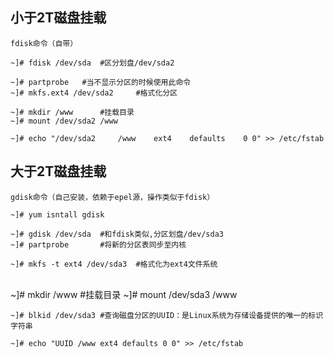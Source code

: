 ## 小于2T磁盘挂载

	fdisk命令（自带）
	
	~]# fdisk /dev/sda	#区分划盘/dev/sda2	
	
	~]# partprobe 	#当不显示分区的时候使用此命令
	~]# mkfs.ext4 /dev/sda2		#格式化分区	
	
	~]# mkdir /www		#挂载目录
	~]# mount /dev/sda2	/www
	
	~]# echo "/dev/sda2		/www	ext4	defaults	0 0" >> /etc/fstab


## 大于2T磁盘挂载

	gdisk命令（自己安装，依赖于epel源，操作类似于fdisk）
	
	~]# yum isntall gdisk	
	
	~]# gdisk /dev/sda 	#和fdisk类似,分区划盘/dev/sda3
	~]# partprobe		#将新的分区表同步至内核
	
	~]# mkfs -t ext4 /dev/sda3	#格式化为ext4文件系统


​	
	~]# mkdir /www		#挂载目录
	~]# mount /dev/sda3	/www
	
	~]# blkid /dev/sda3	#查询磁盘分区的UUID：是Linux系统为存储设备提供的唯一的标识字符串
	
	~]# echo "UUID /www ext4 defaults 0 0" >> /etc/fstab


​	
​	